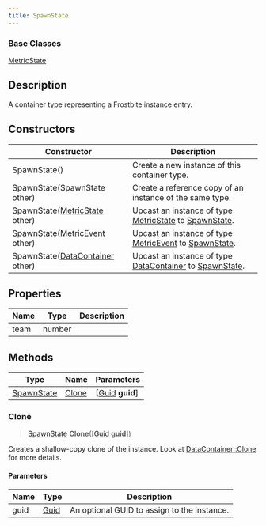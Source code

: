 ```yaml
---
title: SpawnState
---
```

### Base Classes

[MetricState](MetricState)

## Description

A container type representing a Frostbite instance entry.

## Constructors

| Constructor                                                           | Description                                                                                                 |
| --------------------------------------------------------------------- | ----------------------------------------------------------------------------------------------------------- |
| SpawnState()                                                          | Create a new instance of this container type.                                                               |
| SpawnState(SpawnState other)                                          | Create a reference copy of an instance of the same type.                                                    |
| SpawnState([MetricState](MetricState) other)                          | Upcast an instance of type [MetricState](MetricState) to [SpawnState](SpawnState).                          |
| SpawnState([MetricEvent](MetricEvent) other)                          | Upcast an instance of type [MetricEvent](MetricEvent) to [SpawnState](SpawnState).                          |
| SpawnState([DataContainer](/vext/ref/shared/class/datacontainer) other) | Upcast an instance of type [DataContainer](/vext/ref/shared/class/datacontainer) to [SpawnState](SpawnState). |

## Properties

| Name | Type   | Description |
| ---- | ------ | ----------- |
| team | number |             |

## Methods

| Type                     | Name            | Parameters                                     |
| ------------------------ | --------------- | ---------------------------------------------- |
| [SpawnState](SpawnState) | [Clone](#clone) | \[[Guid](/vext/ref/shared/class/guid) **guid**\] |

### Clone

> [SpawnState](SpawnState) **Clone**(\[[Guid](/vext/ref/shared/class/guid) **guid**\])

Creates a shallow-copy clone of the instance. Look at [DataContainer::Clone](/vext/ref/shared/class/datacontainer#clone) for more details.

#### Parameters

| Name | Type         | Description                                 |
| ---- | ------------ | ------------------------------------------- |
| guid | [Guid](Guid) | An optional GUID to assign to the instance. |
